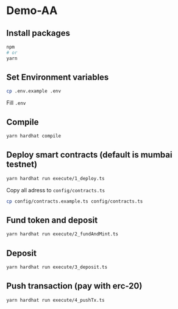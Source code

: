 # Demo-AA

## Install packages

```bash
npm
# or
yarn
```

## Set Environment variables

```bash
cp .env.example .env
```

Fill `.env`

## Compile

```bash
yarn hardhat compile
```

## Deploy smart contracts (default is mumbai testnet)

```bash
yarn hardhat run execute/1_deploy.ts
```

Copy all adress to `config/contracts.ts`

```bash
cp config/contracts.example.ts config/contracts.ts
```

## Fund token and deposit

```bash
yarn hardhat run execute/2_fundAndMint.ts
```

## Deposit

```bash
yarn hardhat run execute/3_deposit.ts
```


## Push transaction (pay with erc-20)

```bash
yarn hardhat run execute/4_pushTx.ts
```
